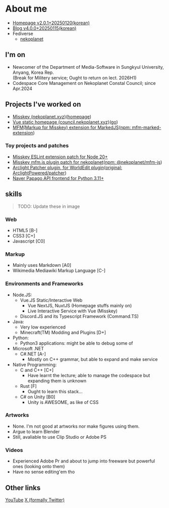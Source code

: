 # About me
- [Homepage v2.0.1+20250120(korean)](https://hotoras.kr)
- [Blog v4.0.0+20250115(korean)](https://blog.hotoras.kr)
- Fediverse
    - [nekoplanet](https://nekoplanet.xyz/@ras "@ras@nekoplanet.xyz")

## I'm on
- Newcomer of the Department of Media-Software in Sungkyul University, Anyang, Korea Rep.  
(Break for Militery service; Ought to return on lect. 2026H1)
- Codespace Core Management on Nekoplanet Constal Council; since Apr.2024

## Projects I've worked on
- [Misskey (nekoplanet.xyz)](https://github.com/nekoplanet/misskey)([homepage](https://nekoplanet.xyz "nekoplanet"))
- [Vue static homepage (council.nekoplanet.xyz)](https://github.com/nekoplanet/council.nekoplanet.xyz)([go](https://council.nekoplanet.xyz "nekoplanet council"))
- [MFM(Markup for Misskey) extension for MarkedJS](https://github.com/HotoRas/mfm-marked-extension)([npm: mfm-marked-extension](https://www.npmjs.com/package/mfm-marked-extension "mfm-marked-extension"))

### Toy projects and patches
- [Misskey ESLint extension patch for Node 20+](https://github.com/misskey-dev/eslint-plugin-misskey-dev/commit/b8c2324b7ff682128a68acbb2b7298bf05713f66)
- [Misskey mfm.js plugin patch for nekoplanet](https://github.com/nekoplanet/mfm.js)([npm: @nekoplanet/mfm-js](https://www.npmjs.com/package/@nekoplanet/mfm-js "@nekoplanet/mfm-js"))
- [Arclight Patcher plugin, for WorldEdit plugin](https://github.com/HotoRas/arclightpatcher-worldedit)([original: ArclightPowered/patcher](https://github.com/ArclightPowered/patcher))
- [Naver Papago API frontend for Python 3.11+](https://github.com/HotoRas/naver-translation-localapp)

## skills
> TODO: Update these in image
### Web
- HTML5 [B-]
- CSS3 [C+]
- Javascript [C0]

### Markup
- Mainly uses Markdown [A0]
- Wikimedia Mediawiki Markup Language [C-]

### Environments and Frameworks
- Node.JS:
    * Vue.JS Static/Interactive Web
        - Vue NextJS, NuxtJS (Homepage stuffs mainly on)
        - Live Interactive Service with Vue (Misskey)
    * Discord.JS and its Typescript Framework (Command.TS)
- Java:
    * Very low experienced
    * Minecraft(TM) Modding and Plugins [D+]
- Python:
    * Python3 applications: might be able to debug some of
- Microsoft .NET
    * C#.NET [A-]
        - Mostly on C++ grammar, but able to expand and make service
- Native Programming:
    * C and C++ [C+]
        - Have learnt the lecture; able to manage the codespace but expanding them is unknown
    * Rust [F]
        - Ought to learn this stack...
    * C# on Unity [B0]
        - Unity is AWESOME, as like of CSS

### Artworks
- None. I'm not good at artworks nor make figures using them.
- Argue to learn Blender
- Still, avaliable to use Clip Studio or Adobe PS

### Videos
- Experienced Adobe Pr and about to jump into freeware but powerful ones (looking onto them)
- Have no sense editing'em tho

## Other links
[YouTube](https://youtube.com/@hoto_ras) [X (formally Twitter)](https://x.com/hoto_ras)
